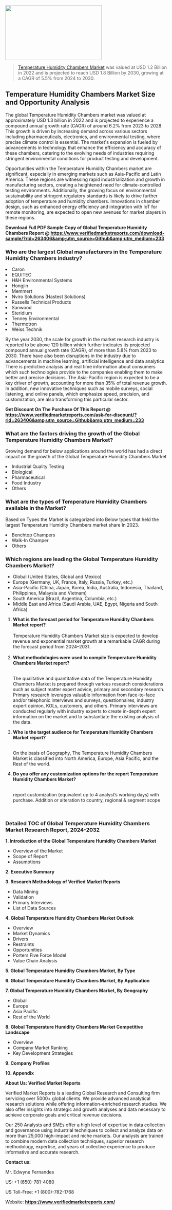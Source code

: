 <img src="https://ffe5etoiles.com/wp-content/uploads/2024/12/MST1-300x171.png" alt="" width="300" height="171" class="alignnone size-medium wp-image-20088" /><blockquote><p><p><a href="https://www.verifiedmarketreports.com/download-sample/?rid=263406&utm_source=Github&utm_medium=233" target="_blank">Temperature Humidity Chambers Market</a> was valued at USD 1.2 Billion in 2022 and is projected to reach USD 1.8 Billion by 2030, growing at a CAGR of 5.5% from 2024 to 2030.</p></blockquote><p><h2>Temperature Humidity Chambers Market Size and Opportunity Analysis</h2> <p>The global Temperature Humidity Chambers market was valued at approximately USD 1.3 billion in 2022 and is projected to experience a compound annual growth rate (CAGR) of around 6.2% from 2023 to 2028. This growth is driven by increasing demand across various sectors including pharmaceuticals, electronics, and environmental testing, where precise climate control is essential. The market's expansion is fueled by advancements in technology that enhance the efficiency and accuracy of these chambers, catering to the evolving needs of industries requiring stringent environmental conditions for product testing and development.</p> <p>Opportunities within the Temperature Humidity Chambers market are significant, especially in emerging markets such as Asia-Pacific and Latin America. These regions are witnessing rapid industrialization and growth in manufacturing sectors, creating a heightened need for climate-controlled testing environments. Additionally, the growing focus on environmental sustainability and stringent regulatory standards is likely to drive further adoption of temperature and humidity chambers. Innovations in chamber design, such as enhanced energy efficiency and integration with IoT for remote monitoring, are expected to open new avenues for market players in these regions.</p> </p><p class=""><strong>Download Full PDF Sample Copy of Global Temperature Humidity Chambers Report @ <a href="https://www.verifiedmarketreports.com/download-sample/?rid=263406&amp;utm_source=Github&amp;utm_medium=233" target="_blank">https://www.verifiedmarketreports.com/download-sample/?rid=263406&amp;utm_source=Github&amp;utm_medium=233</a></strong></p><h3 id="" class="">Who are the largest Global manufacturers in the Temperature Humidity Chambers industry?</h3><p><li>Caron</li><li> EQUITEC</li><li> H&H Environmental Systems</li><li> Hongjin</li><li> Memmert</li><li> Nviro Solutions (Hastest Solutions)</li><li> Russells Technical Products</li><li> Sanwood</li><li> Steridium</li><li> Tenney Environmental</li><li> Thermotron</li><li> Weiss Technik</li></p><div class=""><div class="" dir="" data-message-author-role="" data-message-id="" data-message-model-slug=""><div class=""><div class=""><div class=""><div class="" dir="" data-message-author-role="" data-message-id="" data-message-model-slug=""><div class=""><div class=""><p>By the year 2030, the scale for growth in the market research industry is reported to be above 120 billion which further indicates its projected compound annual growth rate (CAGR), of more than 5.8% from 2023 to 2030. There have also been disruptions in the industry due to advancements in machine learning, artificial intelligence and data analytics There is predictive analysis and real time information about consumers which such technologies provide to the companies enabling them to make better and precise decisions. The Asia-Pacific region is expected to be a key driver of growth, accounting for more than 35% of total revenue growth. In addition, new innovative techniques such as mobile surveys, social listening, and online panels, which emphasize speed, precision, and customization, are also transforming this particular sector.</p><p><strong>Get Discount On The Purchase Of This Report @&nbsp; <a href="https://www.verifiedmarketreports.com/ask-for-discount/?rid=263406&amp;utm_source=Github&amp;utm_medium=233" target="_blank">https://www.verifiedmarketreports.com/ask-for-discount/?rid=263406&amp;utm_source=Github&amp;utm_medium=233</a></strong></p></div></div></div></div></div></div></div></div><h3 id="" class="">What are the factors driving the growth of the Global Temperature Humidity Chambers Market?</h3><p id="" class="">Growing demand for below applications around the world has had a direct impact on the growth of the Global Temperature Humidity Chambers Market</p><p id="" class=""><li>Industrial Quality Testing</li><li> Biological</li><li> Pharmaceutical</li><li> Food Industry</li><li> Others</li></p><h3 id="" class="">What are the types of Temperature Humidity Chambers available in the Market?</h3><p id="" class="">Based on Types the Market is categorized into Below types that held the largest Temperature Humidity Chambers market share In 2023.</p><p id="" class=""><li>Benchtop Champers</li><li> Walk-In Champer</li><li> Others</li></p><h3 id="" class="">Which regions are leading the Global Temperature Humidity Chambers Market?</h3><ul><li>Global (United States, Global and Mexico)</li><li>Europe (Germany, UK, France, Italy, Russia, Turkey, etc.)</li><li>Asia-Pacific (China, Japan, Korea, India, Australia, Indonesia, Thailand, Philippines, Malaysia and Vietnam)</li><li>South America (Brazil, Argentina, Columbia, etc.)</li><li>Middle East and Africa (Saudi Arabia, UAE, Egypt, Nigeria and South Africa)</li></ul><p><ol><li><strong>What is the forecast period for Temperature Humidity Chambers Market report?<br /></strong><br /><span data-sheets-root="1" data-sheets-value="{&quot;1&quot;:2,&quot;2&quot;:&quot;XXXX size is expected to develop revenue and exponential market growth at a remarkable CAGR during the forecast period from 2024&ndash;2030.&quot;}" data-sheets-userformat="{&quot;2&quot;:12674,&quot;4&quot;:{&quot;1&quot;:2,&quot;2&quot;:16776960},&quot;10&quot;:2,&quot;11&quot;:0,&quot;15&quot;:&quot;Arial&quot;,&quot;16&quot;:12}">Temperature Humidity Chambers Market size is expected to develop revenue and exponential market growth at a remarkable CAGR during the forecast period from 2024&ndash;2031.</span><br /><br /></li><li><strong>What methodologies were used to compile Temperature Humidity Chambers Market report?<br /><br /></strong><p>The qualitative and quantitative data of the&nbsp;Temperature Humidity Chambers Market is prepared through various research considerations such as subject matter expert advice, primary and secondary research. Primary research leverages valuable information from face-to-face and/or telephonic interviews and surveys, questionnaires, industry expert opinion, KOLs, customers, and others. Primary interviews are conducted regularly with industry experts to create in-depth expert information on the market and to substantiate the existing analysis of the data.&nbsp;</p></li><li><strong>Who is the target audience for Temperature Humidity Chambers Market report?<br /><br /></strong><p>On the basis of Geography, The&nbsp;Temperature Humidity Chambers Market is classified into North America, Europe, Asia Pacific, and the Rest of the world.</p></li><li><strong>Do you offer any customization options for the report Temperature Humidity Chambers Market?<br /><br /></strong><p>report customization (equivalent up to 4 analyst&rsquo;s working days) with purchase. Addition or alteration to country, regional &amp; segment scope</p><p>&nbsp;</p></li></ol></p><h3 id="" class="">Detailed TOC of Global Temperature Humidity Chambers Market Research Report, 2024-2032</h3><p id="" class=""><strong>1. Introduction of the Global Temperature Humidity Chambers Market</strong></p><ul><li>Overview of the Market</li><li>Scope of Report</li><li>Assumptions</li></ul><p id="" class=""><strong>2. Executive Summary</strong></p><p id="" class=""><strong>3. Research Methodology of&nbsp;Verified Market Reports</strong></p><ul><li>Data Mining</li><li>Validation</li><li>Primary Interviews</li><li>List of Data Sources</li></ul><p id="" class=""><strong>4. Global Temperature Humidity Chambers Market Outlook</strong></p><ul><li>Overview</li><li>Market Dynamics</li><li>Drivers</li><li>Restraints</li><li>Opportunities</li><li>Porters Five Force Model</li><li>Value Chain Analysis</li></ul><p id="" class=""><strong>5. Global Temperature Humidity Chambers Market, By&nbsp;Type</strong></p><p id="" class=""><strong>6. Global Temperature Humidity Chambers Market, By Application</strong></p><p id="" class=""><strong>7. Global Temperature Humidity Chambers Market, By Geography</strong></p><ul><li>Global</li><li>Europe</li><li>Asia Pacific</li><li>Rest of the World</li></ul><p id="" class=""><strong>8. Global Temperature Humidity Chambers Market Competitive Landscape</strong></p><ul><li>Overview</li><li>Company Market Ranking</li><li>Key Development Strategies</li></ul><p id="" class=""><strong>9. Company Profiles</strong></p><p id="" class=""><strong>10. Appendix</strong></p><p id="" class=""><strong>About Us: Verified Market Reports</strong></p><p id="" class="">Verified Market Reports is a leading Global Research and Consulting firm servicing over 5000+ global clients. We provide advanced analytical research solutions while offering information-enriched research studies. We also offer insights into strategic and growth analyses and data necessary to achieve corporate goals and critical revenue decisions.</p><p id="" class="">Our 250 Analysts and SMEs offer a high level of expertise in data collection and governance using industrial techniques to collect and analyze data on more than 25,000 high-impact and niche markets. Our analysts are trained to combine modern data collection techniques, superior research methodology, expertise, and years of collective experience to produce informative and accurate research.</p><p id="" class=""><strong>Contact us:</strong></p><p id="" class="">Mr. Edwyne Fernandes</p><p id="" class="">US: +1 (650)-781-4080</p><p id="" class="">US Toll-Free: +1 (800)-782-1768</p><p id="" class="">Website: <a target="" data-test-app-aware-link=""><strong>https://www.verifiedmarketreports.com/</strong></a></p>
